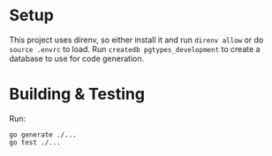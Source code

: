 
# Setup

This project uses direnv, so either install it and run `direnv allow` or do `source .envrc` to
load. Run `createdb pgtypes_development` to create a database to use for code generation.

# Building & Testing

Run:

```
go generate ./...
go test ./...
```
